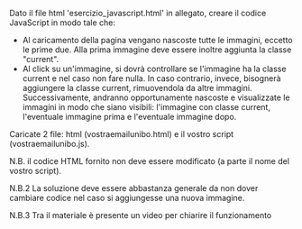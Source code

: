 Dato il file html 'esercizio_javascript.html' in allegato, creare il codice JavaScript in modo tale che:  
- Al caricamento della pagina vengano nascoste tutte le immagini, eccetto le prime due. Alla prima immagine deve essere inoltre aggiunta la classe "current".  
- Al click su un'immagine, si dovrà controllare se l'immagine ha la classe current e nel caso non fare nulla. In caso contrario, invece, bisognerà aggiungere la classe current, rimuovendola da altre immagini. Successivamente, andranno opportunamente nascoste e visualizzate le immagini in modo che siano visibili: l'immagine con classe current, l'eventuale immagine prima e l'eventuale immagine dopo.  

Caricate 2 file: html (vostraemailunibo.html) e il vostro script (vostraemailunibo.js).  

N.B. il codice HTML fornito non deve essere modificato (a parte il nome del vostro script).  

N.B.2 La soluzione deve essere abbastanza generale da non dover cambiare codice nel caso si aggiungesse una nuova immagine.  

N.B.3 Tra il materiale è presente un video per chiarire il funzionamento  

